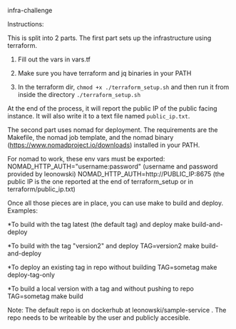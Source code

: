 infra-challenge

Instructions:

This is split into 2 parts.  The first part sets up the infrastructure using terraform.  

1.  Fill out the vars in vars.tf

2.  Make sure you have terraform and jq binaries in your PATH

3.  In the terraform dir, `chmod +x ./terraform_setup.sh` and then run it from inside the directory `./terraform_setup.sh`


At the end of the process, it will report the public IP of the public facing instance.  It will also write it to a text file named `public_ip.txt`.


The second part uses nomad for deployment.  The requirements are the Makefile, the nomad job template, and the nomad binary (https://www.nomadproject.io/downloads) installed in your PATH.

For nomad to work, these env vars must be exported:
NOMAD_HTTP_AUTH="username:password" (username and password provided by leonowski)
NOMAD_HTTP_AUTH=http://PUBLIC_IP:8675 (the public IP is the one reported at the end of terraform_setup or in terraform/public_ip.txt)  


Once all those pieces are in place, you can use make to build and deploy.  Examples:

*To build with the tag latest (the default tag) and deploy
make build-and-deploy

*To build with the tag "version2" and deploy
TAG=version2 make build-and-deploy

*To deploy an existing tag in repo without building
TAG=sometag make deploy-tag-only

*To build a local version with a tag and without pushing to repo
TAG=sometag make build

Note:  The default repo is on dockerhub at leonowski/sample-service .  The repo needs to be writeable by the user and publicly accesible.  
